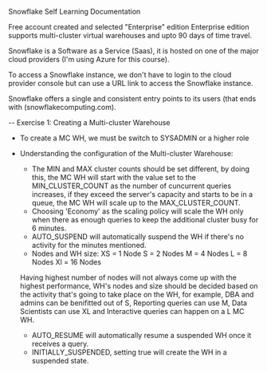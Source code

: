 Snowflake Self Learning Documentation

Free account created and selected "Enterprise" edition
Enterprise edition supports multi-cluster virtual warehouses and upto 90 days of time travel.

Snowflake is a Software as a Service (Saas), it is hosted on one of the major cloud providers (I'm using Azure for this course).

To access a Snowflake instance, we don't have to login to the cloud provider console but can use a URL link to access the Snowflake instance.

Snowflake offers a single and consistent entry points to its users (that ends with (snowflakecomputing.com).

-- Exercise 1: Creating a Multi-cluster Warehouse

- To create a MC WH, we must be switch to SYSADMIN or a higher role
- Understanding the configuration of the Multi-cluster Warehouse:
	- The MIN and MAX cluster counts should be set different, by doing this, the MC WH will start with the value set to the MIN_CLUSTER_COUNT as the number of cuncurrent queries increases, if they exceed the server's capacity and starts to be in a queue, the MC WH will scale up to the MAX_CLUSTER_COUNT.
	- Choosing 'Economy' as the scaling policy will scale the WH only when there as enough queries to keep the additional cluster busy for 6 minutes.
	- AUTO_SUSPEND will automatically suspend the WH if there's no activity for the minutes mentioned.
	- Nodes and WH size:
		XS 	= 1 Node
		S 	= 2 Nodes
		M	= 4 Nodes
		L	= 8 Nodes
		Xl	= 16 Nodes
	
	Having highest number of nodes will not always come up with the highest performance, WH's nodes and size should be decided based on the activity that's going to take place on the WH, for example, DBA and admins can be benifitted out of S, Reporting queries can use M, Data Scientists can use XL and Interactive queries can happen on a L MC WH.
	- AUTO_RESUME will automatically resume a suspended WH once it receives a query.
	- INITIALLY_SUSPENDED, setting true will create the WH in a suspended state.
